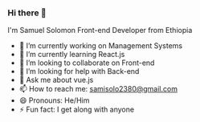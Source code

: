 ### Hi there 👋
I'm Samuel Solomon
Front-end Developer from Ethiopia

- 🔭 I’m currently working on Management Systems
- 🌱 I’m currently learning React.js
- 👯 I’m looking to collaborate on Front-end
- 🤔 I’m looking for help with Back-end
- 💬 Ask me about vue.js
- 📫 How to reach me: samisolo2380@gmail.com
- 😄 Pronouns: He/Him
- ⚡ Fun fact: I get along with anyone

<!--
**samuelsolomon79/samuelsolomon79** is a ✨ _special_ ✨ repository because its `README.md` (this file) appears on your GitHub profile.

Here are some ideas to get you started:

-->
